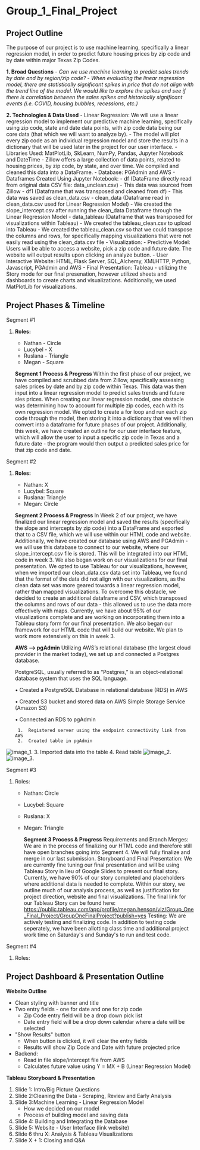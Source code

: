 # Group_1_Final_Project

## **Project Outline**

The purpose of our project is to use machine learning, specifically a linear regression model, in order to predict future housing prices by zip code and by date within major Texas Zip Codes. 

**1. Broad Questions**
    - *Can we use machine learning to predict sales trends by date and by region/zip code?*
    - *When evaluating the linear regression model, there are statistically significant spikes in price that do not align with the trend line of the model. We would like to explore the spikes and see if there is correlation between the sales spikes and historically significant events (i.e. COVID, housing bubbles, recessions, etc.)*

**2. Technologies & Data Used** 
    - Linear Regression: We will use a linear regression model to implement our predictive machine learning, specifically using zip code, state and date data points, with zip code data being our core data (that which we will want to analyze by). 
        - The model will plot every zip code as an individual regression model and store the results in a dictionary that will be used later in the project for our user interface. 
        - Libraries Used: MatPlotLib, SkLearn, NumPy, Pandas, Jupyter Notebook and DateTime
    - Zillow offers a large collection of data points, related to housing prices, by zip code, by state, and over time. We compiled and cleaned this data into a DataFrame. 
    - Database: PGAdmin and AWS
    - Dataframes Created Using Jupyter Notebook:
        - df (DataFrame directly read from original data CSV file: data_unclean.csv)
            - This data was sourced from Zillow
        - df1 (Dataframe that was transposed and cleaned from df)
            - This data was saved as clean_data.csv
        - clean_data (Dataframe read in clean_data.csv used for Linear Regression Model)
            - We created the slope_intercept.csv after running the clean_data Dataframe through the Linear Regression Model
        - data_tableau (Dataframe that was transposed for visualizations within Tableau) 
            - We created the tableau_clean.csv to upload into Tableau
            - We created the tableau_clean.csv so that we could transpose the columns and rows, for specifically mapping visualizations that were not easily read using the clean_data.csv file 
    - Visualization: 
        - Predictive Model: Users will be able to access a website, pick a zip code and future date. The website will output results upon clicking an analyze button. 
        - User Interactive Website: HTML, Flask Server, SQL_Alchemy, XMLHTTP, Python, Javascript, PGAdmin and AWS
        - Final Presentation: Tableau - utilizing the Story mode for our final presenation, however utilized sheets and dashboards to create charts and visualizations. Additionally, we used MatPlotLib for visualizations.
  

## **Project Phases & Timeline**
Segment #1
1. **Roles:** 
    - Nathan - Circle
    - Lucybel - X 
    - Ruslana - Triangle
    - Megan - Square

    **Segment 1 Process & Progress**
    Within the first phase of our project, we have compiled and scrubbed data from Zillow, specifically assessing sales prices by date and by zip code within Texas. This data was then input into a linear regression model to predict sales trends and future sles prices. When creating our linear regression model, one obstacle was determining how to account for multiple zip codes, each with its own regression model. We opted to create a for loop and run each zip code through the model, then storing it into a dictionary that we will then convert into a dataframe for future phases of our project. Additionally, this week, we have created an outline for our user interface feature, which will allow the user to input a specific zip code in Texas and a future date - the program would then output a predicted sales price for that zip code and date. 


Segment #2
1. **Roles:**
    - Nathan: X
    - Lucybel: Square
    - Ruslana: Triangle
    - Megan: Circle 

    **Segment 2 Process & Progress**
    In Week 2 of our project, we have finalized our linear regression model and saved the results (specifically the slope and intercepts by zip code) into a DataFrame and exported that to a CSV file, which we will use within our HTML code and website. Additionally, we have created our database using AWS and PGAdmin - we will use this database to connect to our website, where our slope_intercept.csv file is stored. This will be integrated into our HTML code in week 3. We also began work on our visualizations for our final presentation. We opted to use Tableau for our visualizations, however, when we imported our clean_data.csv data set into Tableau, we found that the format of the data did not align with our visualizations, as the clean data set was more geared towards a linear regression model, rather than mapped visualizations. To overcome this obstacle, we decided to create an additional dataframe and CSV, which transposed the columns and rows of our data - this allowed us to use the data more effectively with maps. Currently, we have about 95% of our visualizations complete and are working on incorporating them into a Tableau story form for our final presentation. We also began our framework for our HTML code that will build our website. We plan to work more extensively on this in week 3. 

    **AWS --> pgAdmin**
    Utilizing AWS’s relational database (the largest cloud provider in the market today), we set up and connected a Postgres database. 

    PostgreSQL, usually referred to as “Postgres,” is an object-relational database system that uses the SQL language.  

    •	Created a PostgreSQL Database in relational database (RDS) in AWS

    •	Created S3 bucket and stored data on AWS Simple Storage Service (Amazon S3)

    •	Connected an RDS to pgAdmin

		1.	Registered server using the endpoint connectivity link from AWS
		2.	Created table in pgAdmin 
![image_1](Resources/image_1.png).
		3.	Imported data into the table
		4.	Read table 
![image_2](Resources/image_2.png).
![image_3](Resources/image_3.png).

Segment #3
1. Roles: 
    - Nathan: Circle
    - Lucybel: Square
    - Ruslana: X
    - Megan: Triangle

       **Segment 3 Process & Progress**
       Requirements and Branch Merges: We are in the process of finalizing our HTML code and therefore still have open branches going into Segment 4. We will fully finalize and merge in our last submission. 
       Storyboard and Final Presentation: We are currently fine tuning our final presentation and will be using Tableau Story in lieu of Google Slides to present our final story. Currently, we have 90% of our story completed and placeholders where additional data is needed to complete. Within our story, we outline much of our analysis process, as well as justification for project direction, website and final visualizations. 
       The final link for our Tableau Story can be found here: https://public.tableau.com/app/profile/megan.henson/viz/Group_One_Final_Project/GroupOneFinalProject?publish=yes
       Testing: We are actively testing and finalizing code. In addition to testing code seperately, we have been allotting class time and additional project work time on Saturday's and Sunday's to run and test code. 

Segment #4
1. Roles: 


## **Project Dashboard & Presentation Outline**

**Website Outline**
- Clean styling with banner and title
- Two entry fields - one for date and one for zip code
    - Zip Code entry field will be a drop down pick list
    - Date entry field will be a drop down calendar where a date will be selected
- "Show Results" button
    - When button is clicked, it will clear the entry fields
    - Results will show Zip Code and Date with future projected price
- Backend: 
    - Read in file slope/intercept file from AWS
    - Calculates future value using Y = MX + B (Linear Regression Model)

**Tableau Storyboard & Presentation**
1. Slide 1: Intro/Big Picture Questions
2. Slide 2:Cleaning the Data - Scraping, Review and Early Analysis
3. Slide 3:Machine Learning - Linear Regression Model
    - How we decided on our model
    - Process of building model and saving data
4. Slide 4: Building and Integrating the Database
5. Slide 5: Website - User Interface (link website)
6. Slide 6 thru X: Analysis & Tableau Visualizations
7. Slide X + 1: Closing and Q&A



